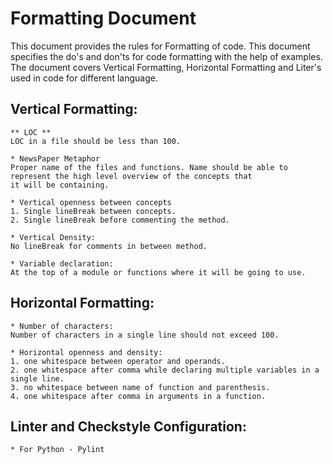 # Formatting Document #
This document provides the rules for Formatting of code. This document specifies the do's and don'ts for code formatting with the help of examples. The document covers Vertical Formatting, Horizontal Formatting and Liter's used in code for different language. 

## Vertical Formatting:
    ** LOC **
    LOC in a file should be less than 100.

    * NewsPaper Metaphor
    Proper name of the files and functions. Name should be able to represent the high level overview of the concepts that 
    it will be containing.

    * Vertical openness between concepts
    1. Single lineBreak between concepts.
    2. Single lineBreak before commenting the method.

    * Vertical Density:
    No lineBreak for comments in between method.

    * Variable declaration:
    At the top of a module or functions where it will be going to use.

## Horizontal Formatting:
    * Number of characters: 
    Number of characters in a single line should not exceed 100.
    
    * Horizontal openness and density:
    1. one whitespace between operator and operands.
    2. one whitespace after comma while declaring multiple variables in a single line.
    3. no whitespace between name of function and parenthesis.
    4. one whitespace after comma in arguments in a function.

## Linter and Checkstyle Configuration:
    * For Python - Pylint


